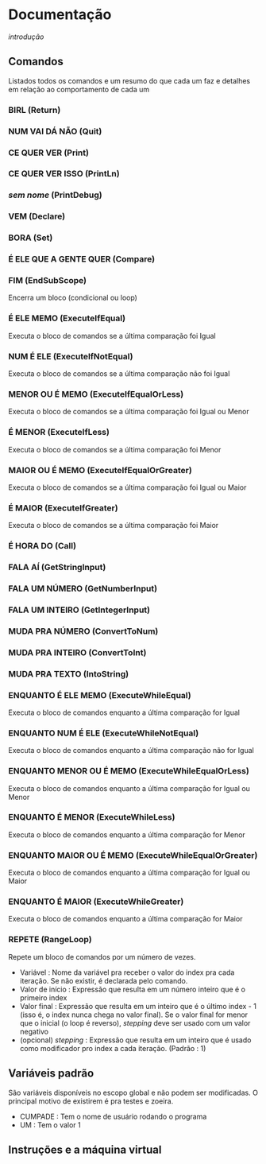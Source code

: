 # Documentação
*introdução*
## Comandos
Listados todos os comandos e um resumo do que cada um faz e
detalhes em relação ao comportamento de cada um
### BIRL (Return)
### NUM VAI DÁ NÃO (Quit)
### CE QUER VER (Print)
### CE QUER VER ISSO (PrintLn)
### *sem nome* (PrintDebug)
### VEM (Declare)
### BORA (Set)
### É ELE QUE A GENTE QUER (Compare)
### FIM (EndSubScope)
Encerra um bloco (condicional ou loop)
### É ELE MEMO (ExecuteIfEqual)
Executa o bloco de comandos se a última comparação foi Igual
### NUM É ELE (ExecuteIfNotEqual)
Executa o bloco de comandos se a última comparação não foi Igual
### MENOR OU É MEMO (ExecuteIfEqualOrLess)
Executa o bloco de comandos se a última comparação foi Igual ou Menor
### É MENOR (ExecuteIfLess)
Executa o bloco de comandos se a última comparação foi Menor
### MAIOR OU É MEMO (ExecuteIfEqualOrGreater)
Executa o bloco de comandos se a última comparação foi Igual ou Maior
### É MAIOR (ExecuteIfGreater)
Executa o bloco de comandos se a última comparação foi Maior
### É HORA DO (Call)
### FALA AÍ (GetStringInput)
### FALA UM NÚMERO (GetNumberInput)
### FALA UM INTEIRO (GetIntegerInput)
### MUDA PRA NÚMERO (ConvertToNum)
### MUDA PRA INTEIRO (ConvertToInt)
### MUDA PRA TEXTO (IntoString)
### ENQUANTO É ELE MEMO (ExecuteWhileEqual)
Executa o bloco de comandos enquanto a última comparação for Igual
### ENQUANTO NUM É ELE (ExecuteWhileNotEqual)
Executa o bloco de comandos enquanto a última comparação não for Igual
### ENQUANTO MENOR OU É MEMO (ExecuteWhileEqualOrLess)
Executa o bloco de comandos enquanto a última comparação for Igual ou Menor
### ENQUANTO É MENOR (ExecuteWhileLess)
Executa o bloco de comandos enquanto a última comparação for Menor
### ENQUANTO MAIOR OU É MEMO (ExecuteWhileEqualOrGreater)
Executa o bloco de comandos enquanto a última comparação for Igual ou Maior
### ENQUANTO É MAIOR (ExecuteWhileGreater)
Executa o bloco de comandos enquanto a última comparação for Maior
### REPETE (RangeLoop)
Repete um bloco de comandos por um número de vezes.

* Variável : Nome da variável pra receber o valor do index pra cada iteração.
Se não existir, é declarada pelo comando.
* Valor de início : Expressão que resulta em um número inteiro que é o primeiro index
* Valor final : Expressão que resulta em um inteiro que é o último index - 1 (isso é, o index nunca chega no valor final). Se o valor final for menor que o inicial (o loop é reverso), *stepping* deve ser usado com um valor negativo
* (opcional) *stepping* : Expressão que resulta em um inteiro que é usado como modificador pro index a cada iteração. (Padrão : 1)
## Variáveis padrão
São variáveis disponíveis no escopo global e não podem ser modificadas. O principal motivo de existirem é pra testes e zoeira.

* CUMPADE : Tem o nome de usuário rodando o programa
* UM : Tem o valor 1
## Instruções e a máquina virtual